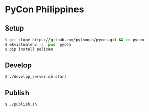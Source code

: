 PyCon Philippines
=================

Setup
-----
```sh
$ git clone https://github.com/pythonph/pycon.git && cd pycon
$ mkvirtualenv -a `pwd` pycon
$ pip install pelican
```

Develop
-------
```sh
$ ./develop_server.sh start
```

Publish
-------
```sh
$ ./publish.sh
```
